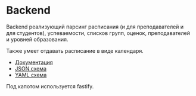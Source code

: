 # Backend

Backend реализующий парсинг расписания (и для преподавателей и для студентов), успеваемости, списков групп, оценок, преподавателей и уровней образования.

Также умеет отдавать расписание в виде календаря.

- [Документация](https://lounge.utme.space/docs)
- [JSON схема](https://lounge.utme.space/docs/json)
- [YAML схема](https://lounge.utme.space/docs/json)

Под капотом используется fastify.

